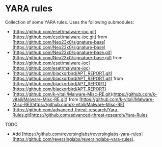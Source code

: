 # YARA rules

Collection of some YARA rules. Uses the following submodules:

* [https://github.com/eset/malware-ioc.git](https://github.com/eset/malware-ioc.git) from [https://github.com/Neo23x0/signature-base](https://github.com/Neo23x0/signature-base)
* [https://github.com/Neo23x0/signature-base.git](https://github.com/Neo23x0/signature-base.git) from [https://github.com/eset/malware-ioc](https://github.com/eset/malware-ioc)
* [https://github.com/blackorbird/APT_REPORT.git](https://github.com/blackorbird/APT_REPORT.git) from [https://github.com/blackorbird/APT_REPORT](https://github.com/blackorbird/APT_REPORT)
* [https://github.com/k-vitali/Malware-Misc-RE.git)(https://github.com/k-vitali/Malware-Misc-RE.git) from [https://github.com/k-vitali/Malware-Misc-RE](https://github.com/k-vitali/Malware-Misc-RE)
* [https://github.com/advanced-threat-research/Yara-Rules.git]https://github.com/advanced-threat-research/Yara-Rules

TODO

- Add [https://github.com/reversinglabs/reversinglabs-yara-rules](https://github.com/reversinglabs/reversinglabs-yara-rules).

